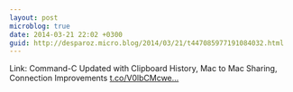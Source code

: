 ```yaml
---
layout: post
microblog: true
date: 2014-03-21 22:02 +0300
guid: http://desparoz.micro.blog/2014/03/21/t447085977191084032.html
---
```

Link: Command-C Updated with Clipboard History, Mac to Mac Sharing, Connection Improvements [t.co/V0lbCMcwe...](http://t.co/V0lbCMcwes)
